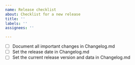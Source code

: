 ```yaml
---
name: Release checklist
about: Checklist for a new release
title: ''
labels: ''
assignees: ''

---
```


- [ ] Document all important changes in Changelog.md
- [ ] Set the release date in Changelog.md
- [ ] Set the current release version and data in Changelog.md
